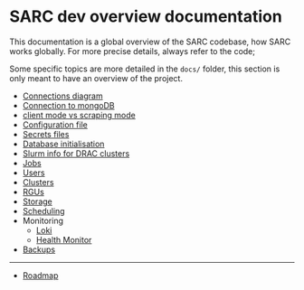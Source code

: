 # SARC dev overview documentation

This documentation is a global overview of the SARC codebase, how SARC works globally. 
For more precise details, always refer to the code; 

Some specific topics are more detailed in the `docs/` folder, this section is only meant to have an overview of the project.

- [Connections diagram](connections_diagram.md)
- [Connection to mongoDB](mongodb_connection.md)
- [client mode vs scraping mode](client_scraping_modes.md)
- [Configuration file](config_file.md)
- [Secrets files](secrets.md)
- [Database initialisation](cli_db.md)
- [Slurm info for DRAC clusters](cli_slurmconfig.md)
- [Jobs](cli_jobs.md)
- [Users](users.md)
- [Clusters](clusters.md)
- [RGUs](rgu.md)
- [Storage](storage.md)
- [Scheduling](scheduling.md)
- Monitoring
	- [Loki](loki.md)
	- [Health Monitor](health_monitor.md)
- [Backups](backups.md)
---
- [Roadmap](roadmap.md)

